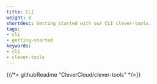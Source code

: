 ```yaml
---
title: CLI
weight: 3
shortdesc: Getting started with our CLI clever-tools.
tags:
- cli
- getting-started
keywords:
- cli
- clever-tools
---
```

{{/*< githubReadme "CleverCloud/clever-tools" */>}}
